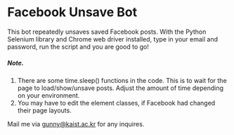 # Facebook Unsave Bot

This bot repeatedly unsaves saved Facebook posts. With the Python Selenium library and Chrome web driver installed, type in your email and password, run the script and you are good to go! 

##### Note.

1. There are some time.sleep() functions in the code. This is to wait for the page to load/show/unsave posts. Adjust the amount of time depending on your environment.
2. You may have to edit the element classes, if Facebook had changed their page layouts.

Mail me via [gunny@kaist.ac.kr](mailto:gunny@kaist.ac.kr) for any inquires.